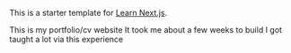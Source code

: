 This is a starter template for [Learn Next.js](https://nextjs.org/learn).

This is my portfolio/cv website
It took me about a few weeks to build
I got taught a lot via this experience
